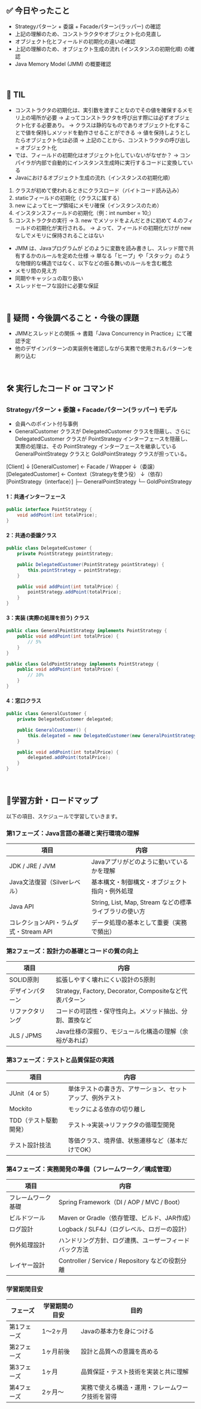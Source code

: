 ## ✅ 今日やったこと
- Strategyパターン + 委譲 + Facadeパターン(ラッパー) の確認
- 上記の理解のため、コンストラクタやオブジェクト化の見直し
- オブジェクト化とフィールドの初期化の違いの確認
- 上記の理解のため、オブジェクト生成の流れ (インスタンスの初期化順) の確認
- Java Memory Model (JMM) の概要確認

<br>

## 📌 TIL
- コンストラクタの初期化は、実引数を渡すことなのでその値を確保するメモリ上の場所が必要
→ よってコンストラクタを呼び出す際には必ずオブジェクト化する必要あり。
→ クラスは静的なものでありオブジェクト化することで値を保持しメソッドを動作させることができる
→ 値を保持しようとしたらオブジェクト化は必須
→ 上記のことから、コンストラクタの呼び出し = オブジェクト化 
- では、フィールドの初期化はオブジェクト化していないがなぜか？
→ コンパイラが内部で自動的にインスタンス生成時に実行するコードに変換している
- Javaにおけるオブジェクト生成の流れ（インスタンスの初期化順）
 1. クラスが初めて使われるときにクラスロード（バイトコード読み込み）
 2. staticフィールドの初期化（クラスに属する）
 3. new によってヒープ領域にメモリ確保（インスタンスのため）
 4. インスタンスフィールドの初期化（例：int number = 10;）
 5. コンストラクタの実行
→ 3. new でメソッドをよんだときに初めて 4.のフィールドの初期化が実行される。
→ よって、フィールドの初期化だけが new なしでメモリに保持されることはない
- JMM は、Javaプログラムが どのように変数を読み書きし、スレッド間で共有するかのルールを定めた仕様
→ 単なる「ヒープ」や「スタック」のような物理的な構造ではなく、以下などの振る舞いのルールを含む概念
 - メモリ間の見え方
 - 同期やキャッシュの取り扱い
 - スレッドセーフな設計に必要な保証


<br>

## 🤔 疑問・今後調べること・今後の課題
- JMMとスレッドとの関係 → 書籍「Java Concurrency in Practice」にて確認予定
- 他のデザインパターンの実装例を確認しながら実務で使用されるパターンを刷り込む
<br>

## 🛠️ 実行したコード or コマンド
### Strategyパターン + 委譲 + Facadeパターン(ラッパー) モデル
- 会員へのポイント付与事例
- GeneralCustomer クラスが DelegatedCustomer クラスを隠蔽し、さらに DelegatedCustomer クラスが PointStrategy インターフェースを隠蔽し、実際の処理は、その PointStrategy インターフェースを継承している GeneralPointStrategy クラスと GoldPointStrategy クラスが担っている。

[Client] 
   ↓
[GeneralCustomer]  ← Facade / Wrapper
   ↓（委譲）
[DelegatedCustomer] ← Context（Strategyを使う役）
   ↓（依存）
[PointStrategy（interface）]
   ├─ GeneralPointStrategy
   └─ GoldPointStrategy

#### 1：共通インターフェース
```java
public interface PointStrategy {
    void addPoint(int totalPrice);
}
```
#### 2：共通の委譲クラス
```java
public class DelegatedCustomer {
    private PointStrategy pointStrategy;

    public DelegatedCustomer(PointStrategy pointStrategy) {
        this.pointStrategy = pointStrategy;
    }

    public void addPoint(int totalPrice) {
        pointStrategy.addPoint(totalPrice);
    }
}
```
#### 3：実装 (実際の処理を担う) クラス
```java
public class GeneralPointStrategy implements PointStrategy {
    public void addPoint(int totalPrice) {
        // 5%
    }
}

public class GoldPointStrategy implements PointStrategy {
    public void addPoint(int totalPrice) {
        // 10%
    }
}
```
#### 4：窓口クラス
```java
public class GeneralCustomer {
    private DelegatedCustomer delegated;

    public GeneralCustomer() {
        this.delegated = new DelegatedCustomer(new GeneralPointStrategy());
    }

    public void addPoint(int totalPrice) {
        delegated.addPoint(totalPrice);
    }
}
```

<br>

##  🧩学習方針・ロードマップ
以下の項目、スケジュールで学習していきます。

### **第1フェーズ：Java言語の基礎と実行環境の理解**

| 項目 | 内容 |
| --- | --- |
| JDK / JRE / JVM | Javaアプリがどのように動いているかを理解 |
| Java文法復習（Silverレベル） | 基本構文・制御構文・オブジェクト指向・例外処理 |
| Java API | String, List, Map, Stream などの標準ライブラリの使い方 |
| コレクションAPI・ラムダ式・Stream API | データ処理の基本として重要（実務で頻出） |

### **第2フェーズ：設計力の基礎とコードの質の向上**

| 項目 | 内容 |
| --- | --- |
| SOLID原則 | 拡張しやすく壊れにくい設計の5原則 |
| デザインパターン | Strategy, Factory, Decorator, Compositeなど代表パターン |
| リファクタリング | コードの可読性・保守性向上。メソッド抽出、分割、置換など |
| JLS / JPMS | Java仕様の深掘り、モジュール化構造の理解（余裕があれば） |

### **第3フェーズ：テストと品質保証の実践**

| 項目 | 内容 |
| --- | --- |
| JUnit（4 or 5） | 単体テストの書き方、アサーション、セットアップ、例外テスト |
| Mockito | モックによる依存の切り離し |
| TDD（テスト駆動開発） | テスト→実装→リファクタの循環型開発 |
| テスト設計技法 | 等価クラス、境界値、状態遷移など（基本だけでOK） |

### **第4フェーズ：実務開発の準備（フレームワーク／構成管理）**

| 項目 | 内容 |
| --- | --- |
| フレームワーク基礎 | Spring Framework（DI / AOP / MVC / Boot） |
| ビルドツール | Maven or Gradle（依存管理、ビルド、JAR作成） |
| ログ設計 | Logback / SLF4J（ログレベル、ロガーの設計） |
| 例外処理設計 | ハンドリング方針、ログ連携、ユーザーフィードバック方法 |
| レイヤー設計 | Controller / Service / Repository などの役割分離 |

### 学習期間目安

| フェーズ | 学習期間の目安 | 目的 |
| --- | --- | --- |
| 第1フェーズ | 1～2ヶ月 | Javaの基本力を身につける |
| 第2フェーズ | 1ヶ月前後 | 設計と品質への意識を高める |
| 第3フェーズ | 1ヶ月 | 品質保証・テスト技術を実装と共に理解 |
| 第4フェーズ | 2ヶ月～ | 実務で使える構造・運用・フレームワーク技術を習得 |